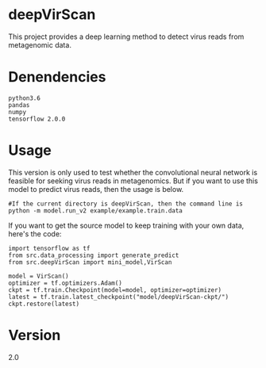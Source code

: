 # deepVirScan
This project provides a deep learning method to detect virus reads from metagenomic data.

# Denendencies
`python3.6`  
`pandas`  
`numpy`  
`tensorflow 2.0.0`  

# Usage
This version is only used to test whether the convolutional neural network is feasible for seeking virus reads in metagenomics. But if you want to use this model to predict virus reads, then the usage is below.  
```
#If the current directory is deepVirScan, then the command line is 
python -m model.run_v2 example/example.train.data
```
If you want to get the source model to keep training with your own data, here's the code:
```
import tensorflow as tf
from src.data_processing import generate_predict
from src.deepVirScan import mini_model,VirScan

model = VirScan()
optimizer = tf.optimizers.Adam()
ckpt = tf.train.Checkpoint(model=model, optimizer=optimizer)
latest = tf.train.latest_checkpoint("model/deepVirScan-ckpt/")
ckpt.restore(latest)
```

# Version
2.0



